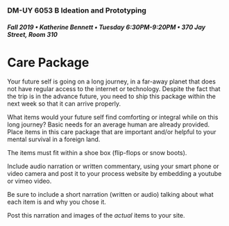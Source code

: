 ### DM-UY 6053 B Ideation and Prototyping
##### Fall 2019 • Katherine Bennett • Tuesday 6:30PM-9:20PM • 370 Jay Street, Room 310

# Care Package

Your future self is going on a long journey, in a far-away planet that does not have regular access to the internet or technology. Despite the fact that the trip is in the advance future, you need to ship this package within the next week so that it can arrive properly.

What items would your future self find comforting or integral while on this long journey? Basic needs for an average human are already provided. Place items in this care package that are important and/or helpful to your mental survival in a foreign land.

The items must fit within a shoe box (flip-flops or snow boots). 

Include audio narration or written commentary, using your smart phone or video camera and post it to your process website by embedding a youtube or vimeo video.

Be sure to include a short narration (written or audio) talking about what each item is and why you chose it.

Post this narration and images of the *actual* items to your site.